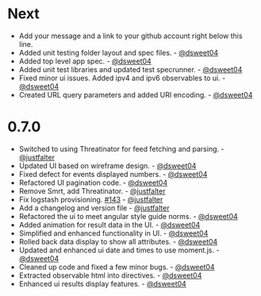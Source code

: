 Next
====

* Add your message and a link to your github account right below this line.
* Added unit testing folder layout and spec files. - [@dsweet04](https://github.com/dsweet04)
* Added top level app spec. - [@dsweet04](https://github.com/dsweet04)
* Added unit test libraries and updated test specrunner. - [@dsweet04](https://github.com/dsweet04)
* Fixed minor ui issues. Added ipv4 and ipv6 observables to ui. - [@dsweet04](https://github.com/dsweet04)
* Created URL query parameters and added URI encoding. - [@dsweet04](https://github.com/dsweet04)

0.7.0
====
* Switched to using Threatinator for feed fetching and parsing. - [@justfalter](https://github.com/justfalter)
* Updated UI based on wireframe design. - [@dsweet04](https://github.com/dsweet04)
* Fixed defect for events displayed numbers. - [@dsweet04](https://github.com/dsweet04)
* Refactored UI pagination code. - [@dsweet04](https://github.com/dsweet04)
* Remove Smrt, add Threatinator. - [@justfalter](https://github.com/justfalter)
* Fix logstash provisioning. [#143](https://github.com/cikl/cikl/issues/143) - [@justfalter](https://github.com/justfalter)
* Add a changelog and version file - [@justfalter](https://github.com/justfalter)
* Refactored the ui to meet angular style guide norms. - [@dsweet04](https://github.com/dsweet04)
* Added animation for result data in the UI. - [@dsweet04](https://github.com/dsweet04)
* Simplified and enhanced functionality in UI. - [@dsweet04](https://github.com/dsweet04)
* Rolled back data display to show all attributes. - [@dsweet04](https://github.com/dsweet04)
* Updated and enhanced ui date and times to use moment.js. - [@dsweet04](https://github.com/dsweet04)
* Cleaned up code and fixed a few minor bugs. - [@dsweet04](https://github.com/dsweet04)
* Extracted observable html into directives. - [@dsweet04](https://github.com/dsweet04)
* Enhanced ui results display features. - [@dsweet04](https://github.com/dsweet04)

